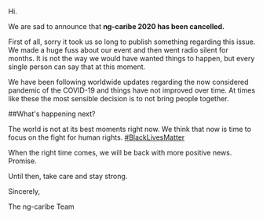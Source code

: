 Hi.

We are sad to announce that **ng-caribe 2020 has been cancelled.**

First of all, sorry it took us so long to publish something regarding this issue. We made a huge fuss about our event and then went radio silent for months. It is not the way we would have wanted things to happen, but every single person can say that at this moment.

We have been following worldwide updates regarding the now considered pandemic of the COVID-19 and things have not improved over time. At times like these the most sensible decision is to not bring people together. 

##What's happening next?

The world is not at its best moments right now. We think that now is time to focus on the fight for human rights. [#BlackLivesMatter](https://secure.actblue.com/donate/naacp-1)

When the right time comes, we will be back with more positive news. Promise.

Until then, take care and stay strong.

Sincerely,

The ng-caribe Team
